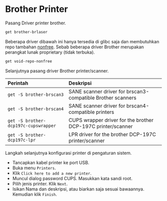 # Brother Printer

Pasang Driver printer brother.

```sh
get brother-brlaser
```

Beberapa driver dibawah ini hanya tersedia di glibc saja dan membutuhkan repo tambahan [nonfree]. Sebab beberapa driver Brother merupakan perangkat lunak proprietary (tidak terbuka).

```sh
get void-repo-nonfree
```

Selanjutnya pasang driver Brother printer/scanner.

| Perintah                             | Deskripsi                                                    |
| :----------------------------------- | :----------------------------------------------------------- |
| `get -S brother-brscan3`             | SANE scanner driver for brscan3-compatible Brother scanners  |
| `get -S brother-brscan4`             | SANE scanner driver for brscan4-compatible printers          |
| `get -S brother-dcp197c-cupswrapper` | CUPS wrapper driver for the brother DCP-197C printer/scanner |
| `get -S brother-dcp197c-lpr`         | LPR driver for the brother DCP-197C printer/scanner          |

Langkah selanjutnya konfigurasi printer di pengaturan sistem.

* Tancapkan kabel printer ke port USB.
* Buka menu `Printers`.
* Klik `Click here to add a new printer`.
* Muncul dialog password CUPS. Masukkan kata sandi root.
* Pilih jenis printer. Klik `Next`.
* Isikan Nama dan deskripsi, atau biarkan saja sesuai bawaannya. Kemudian klik `Finish`.

[nonfree]:../../server.html#repo-tambahan
